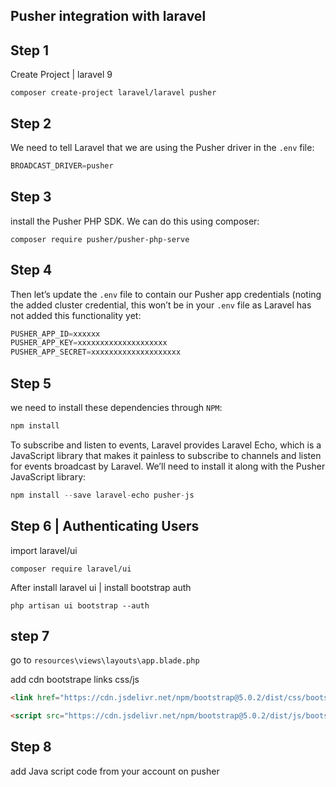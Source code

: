 ## Pusher integration with laravel

## Step 1
Create Project | laravel 9 

    composer create-project laravel/laravel pusher
## Step 2 
We need to tell Laravel that we are using the Pusher driver in the `.env` file:
```javascript
BROADCAST_DRIVER=pusher
```
## Step 3 
install the Pusher PHP SDK. We can do this using composer:

    composer require pusher/pusher-php-serve
## Step 4 
Then let’s update the `.env` file to contain our Pusher app credentials (noting the added cluster credential, this won’t be in your `.env` file as Laravel has not added this functionality yet:
```javascript
PUSHER_APP_ID=xxxxxx
PUSHER_APP_KEY=xxxxxxxxxxxxxxxxxxxx
PUSHER_APP_SECRET=xxxxxxxxxxxxxxxxxxxx
```
## Step 5
we need to install these dependencies through `NPM`:
```javascript
npm install
```
To subscribe and listen to events, Laravel provides Laravel Echo, which is a JavaScript library that makes it painless to subscribe to channels and listen for events broadcast by Laravel. We’ll need to install it along with the Pusher JavaScript library:
```javascript
npm install --save laravel-echo pusher-js
```

## Step 6 | Authenticating Users
import  laravel/ui

    composer require laravel/ui

After install laravel ui | install bootstrap auth

    php artisan ui bootstrap --auth
  ## step 7 
  go to `resources\views\layouts\app.blade.php`
  
  add cdn bootstrape links css/js
  ```html
<link href="https://cdn.jsdelivr.net/npm/bootstrap@5.0.2/dist/css/bootstrap.min.css" rel="stylesheet" integrity="sha384-EVSTQN3/azprG1Anm3QDgpJLIm9Nao0Yz1ztcQTwFspd3yD65VohhpuuCOmLASjC" crossorigin="anonymous">
```
```html
<script src="https://cdn.jsdelivr.net/npm/bootstrap@5.0.2/dist/js/bootstrap.bundle.min.js" integrity="sha384-MrcW6ZMFYlzcLA8Nl+NtUVF0sA7MsXsP1UyJoMp4YLEuNSfAP+JcXn/tWtIaxVXM" crossorigin="anonymous"></script>
```

## Step 8 
add Java script code from your account on pusher
